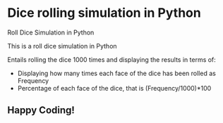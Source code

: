 # Dice rolling simulation in Python
Roll Dice Simulation in Python

This is a roll dice simulation in Python

Entails rolling the dice 1000 times and displaying the results in terms of: <br>
<ul>
<li>Displaying how many times each face of the dice has been rolled as Frequency</li>
<li>Percentage of each face of the dice, that is (Frequency/1000)*100</li></ul>

## Happy Coding!
